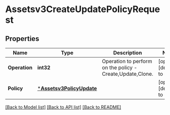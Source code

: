 # Assetsv3CreateUpdatePolicyRequest

## Properties
Name | Type | Description | Notes
------------ | ------------- | ------------- | -------------
**Operation** | **int32** | Operation to perform on the policy - Create,Update,Clone. | [optional] [default to null]
**Policy** | [***Assetsv3PolicyUpdate**](assetsv3PolicyUpdate.md) |  | [optional] [default to null]

[[Back to Model list]](../README.md#documentation-for-models) [[Back to API list]](../README.md#documentation-for-api-endpoints) [[Back to README]](../README.md)

